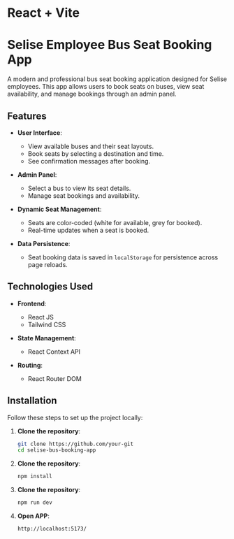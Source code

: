 # React + Vite

# Selise Employee Bus Seat Booking App

A modern and professional bus seat booking application designed for Selise employees. This app allows users to book seats on buses, view seat availability, and manage bookings through an admin panel.

## Features

- **User Interface**:
  - View available buses and their seat layouts.
  - Book seats by selecting a destination and time.
  - See confirmation messages after booking.

- **Admin Panel**:
  - Select a bus to view its seat details.
  - Manage seat bookings and availability.

- **Dynamic Seat Management**:
  - Seats are color-coded (white for available, grey for booked).
  - Real-time updates when a seat is booked.

- **Data Persistence**:
  - Seat booking data is saved in `localStorage` for persistence across page reloads.

## Technologies Used

- **Frontend**:
  - React JS
  - Tailwind CSS

- **State Management**:
  - React Context API

- **Routing**:
  - React Router DOM

## Installation

Follow these steps to set up the project locally:

1. **Clone the repository**:
   ```bash
   git clone https://github.com/your-git
   cd selise-bus-booking-app

2. **Clone the repository**:
   ```bash
   npm install


3. **Clone the repository**:
   ```bash
   npm run dev

4. **Open APP**:
   ```bash
   http://localhost:5173/